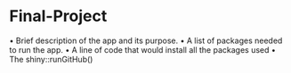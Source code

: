 # Final-Project

• Brief description of the app and its purpose.
• A list of packages needed to run the app.
• A line of code that would install all the packages used
• The shiny::runGitHub() 
